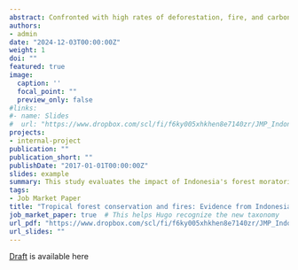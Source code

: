 ```yaml
---
abstract: Confronted with high rates of deforestation, fire, and carbon emissions, the Indonesian government implemented a forest moratorium to halt land conversions by firms within protected forests and peatlands. This paper provides new evidence on its effect on fires, an environmental hazard closely associated with tropical deforestation. Using high-resolution satellite data and a matched difference-in-differences framework, I show that while the moratorium curbs deforestation, it does not reduce fire incidents. Protected peatlands within the moratorium boundaries exhibit an 18% higher burn probability after the moratorium compared to pre-treatment periods, relative to non-protected areas. The increase in fires is not attributed to direct illegal encroachment for oil palm plantations but rather to cross-boundary degradation pressures from neighboring plantations not sanctioned by the moratorium. Land conversions within these neighboring plantations weaken the natural fire resilience of adjacent protected peatlands, creating conditions for widespread fires across degraded, vulnerable landscapes. This highlights a critical policy concern`:` without complementary land management, conservation efforts may be compromised by intensified fire risks in protected areas lacking active oversight.
authors:
- admin
date: "2024-12-03T00:00:00Z"
weight: 1
doi: ""
featured: true
image:
  caption: ''
  focal_point: ""
  preview_only: false
#links:
#- name: Slides
#  url: "https://www.dropbox.com/scl/fi/f6ky005xhkhen8e7140zr/JMP_IndonesiaFire_KW.pdf?rlkey=8yj0z0ti2sbkbcejlab68ieuf&st=0leiysol&dl=0"
projects:
- internal-project
publication: ""
publication_short: ""
publishDate: "2017-01-01T00:00:00Z"
slides: example
summary: This study evaluates the impact of Indonesia's forest moratorium on fire activity, where fire is commonly used for agricultural preparation. While the moratorium has halted land conversions in protected areas, it has not achieved expected environmental benefits, such as reduced fires and smoke. The puzzle is unpacked utilizing the agricultural land use change captured by a time series of high-resolution Earth observations. 
tags:
- Job Market Paper
title: "Tropical forest conservation and fires: Evidence from Indonesia"
job_market_paper: true  # This helps Hugo recognize the new taxonomy
url_pdf: "https://www.dropbox.com/scl/fi/f6ky005xhkhen8e7140zr/JMP_IndonesiaFire_KW.pdf?rlkey=8yj0z0ti2sbkbcejlab68ieuf&st=0leiysol&dl=0" # link to my paper
url_slides: ""
---
```


[Draft](https://www.dropbox.com/scl/fi/f6ky005xhkhen8e7140zr/JMP_IndonesiaFire_KW.pdf?rlkey=8yj0z0ti2sbkbcejlab68ieuf&st=0leiysol&dl=0) is available here
